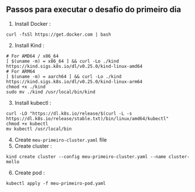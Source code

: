 ## Passos para executar o desafio do primeiro dia


1. Install Docker : 
```
curl -fsSl https://get.docker.com | bash 
``` 
2. Install Kind : 
```
# For AMD64 / x86_64
[ $(uname -m) = x86_64 ] && curl -Lo ./kind https://kind.sigs.k8s.io/dl/v0.25.0/kind-linux-amd64
# For ARM64
[ $(uname -m) = aarch64 ] && curl -Lo ./kind https://kind.sigs.k8s.io/dl/v0.25.0/kind-linux-arm64
chmod +x ./kind
sudo mv ./kind /usr/local/bin/kind
```  

3. Install kubectl :
 ``` 
curl -LO "https://dl.k8s.io/release/$(curl -L -s https://dl.k8s.io/release/stable.txt)/bin/linux/amd64/kubectl" 
chmod +x kubectl 
mv kubectl /usr/local/bin 
```

4. Create ``` meu-primeiro-cluster.yaml ``` file
5. Create cluster : 
```
kind create cluster --config meu-primeiro-cluster.yaml --name cluster-mello
```
6. Create pod : 
```
kubectl apply -f meu-primeiro-pod.yaml
```
